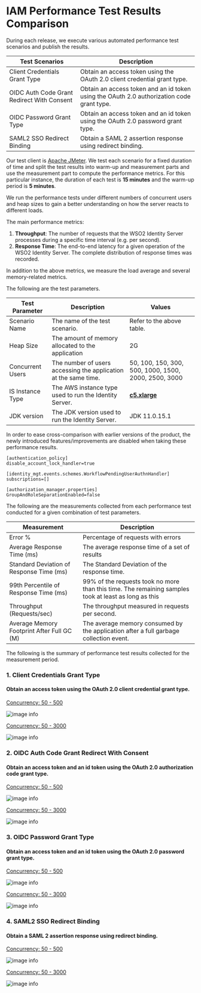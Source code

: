 # IAM Performance Test Results Comparison

During each release, we execute various automated performance test scenarios and publish the results.

| Test Scenarios | Description |
| --- | --- |
| Client Credentials Grant Type | Obtain an access token using the OAuth 2.0 client credential grant type. |
| OIDC Auth Code Grant Redirect With Consent | Obtain an access token and an id token using the OAuth 2.0 authorization code grant type. |
| OIDC Password Grant Type | Obtain an access token and an id token using the OAuth 2.0 password grant type. |
| SAML2 SSO Redirect Binding | Obtain a SAML 2 assertion response using redirect binding. |

Our test client is [Apache JMeter](https://jmeter.apache.org/index.html). We test each scenario for a fixed duration of
time and split the test results into warm-up and measurement parts and use the measurement part to compute the
performance metrics. For this particular instance, the duration of each test is **15 minutes** and the warm-up period is **5 minutes**.

We run the performance tests under different numbers of concurrent users and heap sizes to gain a better understanding on how the server reacts to different loads.

The main performance metrics:

1. **Throughput**: The number of requests that the WSO2 Identity Server processes during a specific time interval (e.g. per second).
2. **Response Time**: The end-to-end latency for a given operation of the WSO2 Identity Server. The complete distribution of response times was recorded.

In addition to the above metrics, we measure the load average and several memory-related metrics.

The following are the test parameters.

| Test Parameter | Description | Values |
| --- | --- | --- |
| Scenario Name | The name of the test scenario. | Refer to the above table. |
| Heap Size | The amount of memory allocated to the application | 2G |
| Concurrent Users | The number of users accessing the application at the same time. | 50, 100, 150, 300, 500, 1000, 1500, 2000, 2500, 3000 |
| IS Instance Type | The AWS instance type used to run the Identity Server. | [**c5.xlarge**](https://aws.amazon.com/ec2/instance-types/) |
| JDK version | The JDK version used to run the Identity Server. | JDK 11.0.15.1  |

In order to ease cross-comparison with earlier versions of the product, the newly introduced features/improvements are disabled when taking these performance results.

```
[authentication_policy]
disable_account_lock_handler=true

[identity_mgt.events.schemes.WorkflowPendingUserAuthnHandler]
subscriptions=[]

[authorization_manager.properties]
GroupAndRoleSeparationEnabled=false
```

The following are the measurements collected from each performance test conducted for a given combination of
test parameters.

| Measurement | Description |
| --- | --- |
| Error % | Percentage of requests with errors |
| Average Response Time (ms) | The average response time of a set of results |
| Standard Deviation of Response Time (ms) | The Standard Deviation of the response time. |
| 99th Percentile of Response Time (ms) | 99% of the requests took no more than this time. The remaining samples took at least as long as this |
| Throughput (Requests/sec) | The throughput measured in requests per second. |
| Average Memory Footprint After Full GC (M) | The average memory consumed by the application after a full garbage collection event. |

The following is the summary of performance test results collected for the measurement period.



### 1. Client Credentials Grant Type

#### Obtain an access token using the OAuth 2.0 client credential grant type.

<ins> Concurrency: 50 - 500 </ins>

![image info](./graphs/Client_Credentials_Grant_Type/50_500_lines.png)

<ins> Concurrency: 50 - 3000 </ins>

![image info](./graphs/Client_Credentials_Grant_Type/50_3000_lines.png)

### 2. OIDC Auth Code Grant Redirect With Consent

#### Obtain an access token and an id token using the OAuth 2.0 authorization code grant type.

<ins> Concurrency: 50 - 500 </ins>

![image info](./graphs/OIDC_Auth_Code_Grant_Redirect_With_Consent/50_500_lines.png)

<ins> Concurrency: 50 - 3000 </ins>

![image info](./graphs/OIDC_Auth_Code_Grant_Redirect_With_Consent/50_3000_lines.png)

### 3. OIDC Password Grant Type

#### Obtain an access token and an id token using the OAuth 2.0 password grant type.

<ins> Concurrency: 50 - 500 </ins>

![image info](./graphs/OIDC_Password_Grant_Type/50_500_lines.png)

<ins> Concurrency: 50 - 3000 </ins>

![image info](./graphs/OIDC_Password_Grant_Type/50_3000_lines.png)

### 4. SAML2 SSO Redirect Binding

#### Obtain a SAML 2 assertion response using redirect binding.

<ins> Concurrency: 50 - 500 </ins>

![image info](./graphs/SAML2_SSO_Redirect_Binding/50_500_lines.png)

<ins> Concurrency: 50 - 3000 </ins>

![image info](./graphs/SAML2_SSO_Redirect_Binding/50_3000_lines.png)
